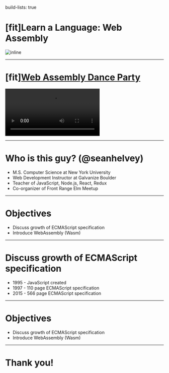 build-lists: true

# [fit]Learn a Language: Web Assembly

![inline](https://upload.wikimedia.org/wikipedia/commons/thumb/c/c6/Web_Assembly_Logo.svg/1200px-Web_Assembly_Logo.svg.png)

---

# [fit][Web Assembly Dance Party](https://www.youtube.com/watch?v=ojP0BO6H4Qc)

![inline](https://i.imgur.com/f41ZG2m.mp4)

---

# Who is this guy? (@seanhelvey)
* M.S. Computer Science at New York University
* Web Development Instructor at Galvanize Boulder
* Teacher of JavaScript, Node.js, React, Redux
* Co-organizer of Front Range Elm Meetup

---

# Objectives
* Discuss growth of ECMAScript specification
* Introduce WebAssembly (Wasm)

---

# Discuss growth of ECMAScript specification
* 1995 - JavaScript created
* 1997 - 110 page ECMAScript specification
* 2015 - 566 page ECMAScript specification

---

# Objectives
* Discuss growth of ECMAScript specification
* Introduce WebAssembly (Wasm)

---

# Thank you!
